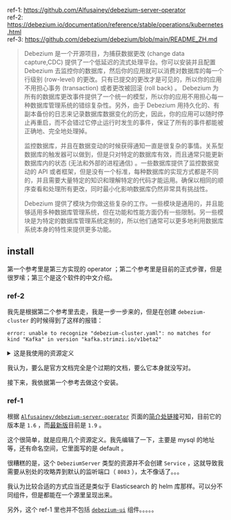 
ref-1: https://github.com/Alfusainey/debezium-server-operator  
ref-2: https://debezium.io/documentation/reference/stable/operations/kubernetes.html  
ref-3: https://github.com/debezium/debezium/blob/main/README_ZH.md  

> Debezium 是一个开源项目，为捕获数据更改 (change data capture,CDC) 提供了一个低延迟的流式处理平台。你可以安装并且配置 Debezium 去监控你的数据库，然后你的应用就可以消费对数据库的每一个行级别 (row-level) 的更改。只有已提交的更改才是可见的，所以你的应用不用担心事务 (transaction) 或者更改被回滚 (roll back) 。 Debezium 为所有的数据库更改事件提供了一个统一的模型，所以你的应用不用担心每一种数据库管理系统的错综复杂性。另外，由于 Debezium 用持久化的、有副本备份的日志来记录数据库数据变化的历史，因此，你的应用可以随时停止再重启，而不会错过它停止运行时发生的事件，保证了所有的事件都能被正确地、完全地处理掉。
> 
> 监控数据库，并且在数据变动的时候获得通知一直是很复杂的事情。关系型数据库的触发器可以做到，但是只对特定的数据库有效，而且通常只能更新数据库内的状态 (无法和外部的进程通信) 。一些数据库提供了监控数据变动的 API 或者框架，但是没有一个标准，每种数据库的实现方式都是不同的，并且需要大量特定的知识和理解特定的代码才能运用。确保以相同的顺序查看和处理所有更改，同时最小化影响数据库仍然非常具有挑战性。
> 
>  Debezium 提供了模块为你做这些复杂的工作。一些模块是通用的，并且能够适用多种数据库管理系统，但在功能和性能方面仍有一些限制。另一些模块是为特定的数据库管理系统定制的，所以他们通常可以更多地利用数据库系统本身的特性来提供更多功能。
> 

## install

第一个参考里是第三方实现的 operator ；第二个参考里是目前的正式步骤，但是很罗嗦；第三个是这个软件的中文介绍。

### ref-2

我先是根据第二个参考里去走，我是一步一步来的，但是在创建 `debezium-cluster` 的时候得到了这样的报错：

~~~
error: unable to recognize "debezium-cluster.yaml": no matches for kind "Kafka" in version "kafka.strimzi.io/v1beta2"
~~~

<details>

<summary>这是我使用的资源定义</summary>

~~~ yaml
apiVersion: kafka.strimzi.io/v1beta2
kind: Kafka
metadata:
  name: debezium-cluster
spec:
  kafka:
    replicas: 1
    listeners:
      - name: plain
        port: 9092
        type: internal
        tls: false
      - name: tls
        port: 9093
        type: internal
        tls: true
        authentication:
          type: tls
      - name: external
        port: 9094
        type: nodeport
        tls: false
    storage:
      type: jbod
      volumes:
      - id: 0
        type: persistent-claim
        size: 100Gi
        deleteClaim: false
    config:
      offsets.topic.replication.factor: 1
      transaction.state.log.replication.factor: 1
      transaction.state.log.min.isr: 1
      default.replication.factor: 1
      min.insync.replicas: 1
  zookeeper:
    replicas: 1
    storage:
      type: persistent-claim
      size: 100Gi
      deleteClaim: false
  entityOperator:
    topicOperator: {}
    userOperator: {}
~~~

</details>

我认为，要么是官方文档完全是个过期的文档，要么它本身就没写对。

接下来，我依据第一个参考去做这个安装。

### ref-1

根据 [`Alfusainey/debezium-server-operator`](https://github.com/Alfusainey/debezium-server-operator.git) 页面的[简介处链接](https://debezium.io/documentation/reference/1.6/operations/debezium-server.html)可知，目前它的版本是 `1.6` ，而[最新版](https://debezium.io/documentation/reference/stable/operations/debezium-server.html)目前是 `1.9` 。

这个很简单，就是应用几个资源定义。我先编辑了一下，主要是 mysql 的地址等，还有命名空间，它里面写的是 default 。

很糟糕的是，这个 `DebeziumServer` 类型的资源并不会创建 `Service` ，这就导致我需要从别处的攻略弄到默认的监听端口（ `8083` ），太不像话了。。。

我认为比较合适的方式应当还是类似于 Elasticsearch 的 helm 库那样。可以分不同组件，但是都能在一个源里呈现出来。

另外，这个 ref-1 里也并不包括 [`debezium-ui`](https://debezium.io/documentation/reference/stable/operations/debezium-ui.html) 组件。。。。。








